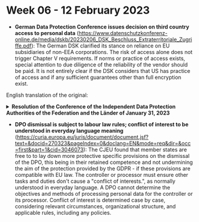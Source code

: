 # Week 06 - 12 February 2023

- **German Data Protection Conference issues decision on third country access to personal data** (https://www.datenschutzkonferenz-online.de/media/dskb/20230206_DSK_Beschluss_Extraterritoriale_Zugriffe.pdf): The German DSK clarified its stance on reliance on EU subsidiaries of non-EEA corporations. The risk of access alone does not trigger Chapter V requirements. If norms or practice of access exists, special attention to due diligence of the reliability of the vendor should be paid. It is not entirely clear if the DSK considers that US has practice of access and if any sufficient guarantees other than full encryption exist.

English translation of the original:
<details><summary><b>Resolution of the Conference of the Independent Data Protection Authorities of the Federation and the Länder of January 31, 2023</b></summary>

The Conference of Independent Data Protection Authorities of the Federation and the Länder assesses access possibilities of public bodies of third countries to personal data processed on behalf in the EEA pursuant to Art. 28 GDPR from a data protection perspective as follows: 

(1) The risk alone that - for example via rights to issue instructions under company law - the third-country parent company of an EEA company could instruct it, or that public bodies of third countries could directly instruct EEA companies to transfer personal data to a third country, is not sufficient to assume a transfer to a third country within the meaning of Art. 44 et seq. H

(2) However, such a risk may result in processors subject to such laws lacking reliability within the meaning of Art. 28(1) GDPR, unless they - or the controller - have taken technical and/or organizational measures that provide sufficient guarantees that the processor will comply with its obligations, in particular as regards refraining from processing personal data without or against the controller's instructions, especially on the basis of obligations under third-country law.

(3) To the extent that there is a risk that a standard or practice that may require processing of personal data that is unlawful under EU law may also apply to EEA subsidiaries of third country entities, processing by an EEA subsidiary as a processor is not in itself sufficient to achieve reliability within the meaning of Article 28(1) of the GDPR.

(4) Insofar as a norm or practice of a third country creates the abstract risk of a transfer of personal data from the EEA to a third country by an entity in the EEA acting as a processor - e.g., the EEA subsidiary of a third country company - which is impermissible under EU law, particularly high requirements must be placed on the due diligence of the reliability check within the meaning of Art. 28(1) GDPR, which take this risk into account. This first requires an assessment of all circumstances of the individual case as to whether the processor and/or the data it processes fall under this third-country standard or practice and, if so, whether the processor nevertheless provides sufficient guarantees that no processing occurs that is impermissible under the standards of the GDPR or the applicable Member State law. In particular, the following points must be taken into account: 

- the result of an assessment regarding extraterritorial applicability of the third country law and, if applicable, practical extraterritorial application beyond that, 
- in the case of extraterritorial applicability and/or application: the result of an assessment as to whether the law or practice of the third country could affect the obligations under the processing contract (following the recommendations 01/2020 of the European Data Protection Board),
- the risk that the third country parent of an EEA subsidiary could instruct it to transfer personal data to a third country transfer (review of findings on the legal situation/practice), 
- whether the order processing contract allows unlawful processing based on third country law according to European standards, 
- any assurances from the third country parent company and the EEA company on how to deal with conflicting requirements of third country and EU law; and of a third country and the EU, 
- an assessment of the legal situation and practice of the third country as to whether such assurances can actually be complied with 
- an assessment of all other aspects of whether such assurances are actually being are actually complied with, 
- any data protection breaches identified in the past, 
- the severity and likelihood of sanctions for violations under EU law and the law of the third country, and 
- the exclusion of unauthorized transfers through appropriate technical and organizational measures.

If, after this assessment, the processor does not provide sufficient guarantees, the risks of data processing in breach of European law must be offset by technical and/or organizational measures that compensate for precisely those deficiencies in the legal situation or practice of third-country law that led to the processor's lack of reliability. For the question of what standards should be applied to these measures, data controllers can refer to Recommendations 01/2020 of the European Data Protection Board, although it should be noted that these recommendations were designed for the context of data transfers to third countries,6 so that divergent assessments of the suitability of certain measures are not excluded. Insofar as processing of personal data on behalf requires access by the processor to clear data, it must be examined particularly critically, in corresponding application of use case 6 of Annex 2 of Recommendations 01/2020, how the requirements of Article 28 (1) of the GDPR can be sufficiently taken into account.7 

(5) The controller must be able to demonstrate that a processor meets the requirements of Article 28(1) and Recital 81 of the GDPR in terms of expertise, reliability and resources.

Based on this decision, the Commission will advocate for further discussion of this issue in the European Data Protection Board (EDSA).

</details>

- **DPO dismissal is subject to labour law rules; conflict of interest to be understood in everyday language meaning** (https://curia.europa.eu/juris/document/document.jsf?text=&docid=270323&pageIndex=0&doclang=EN&mode=req&dir=&occ=first&part=1&cid=3046073): The CJEU found that member states are free to to lay down more protective specific provisions on the dismissal of the DPO, this being in their retained competence and not undermining the aim of the protection provided by the GDPR - if these provisions are compatible with EU law. The controller or processor must ensure other tasks and duties don't cause a "conflict of interests.", as normally understood in everyday language. A DPO cannot determine the objectives and methods of processing personal data for the controller or its processor. Conflict of interest is determined case by case, considering relevant circumstances, organizational structure, and applicable rules, including any policies.